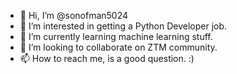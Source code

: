 - 👋 Hi, I’m @sonofman5024
- 👀 I’m interested in getting a Python Developer job.
- 🌱 I’m currently learning machine learning stuff.
- 💞️ I’m looking to collaborate on ZTM community.
- 📫 How to reach me, is a good question. :)

<!---
sonofman5024/sonofman5024 is a ✨ special ✨ repository because its `README.md` (this file) appears on your GitHub profile.
You can click the Preview link to take a look at your changes.
--->
